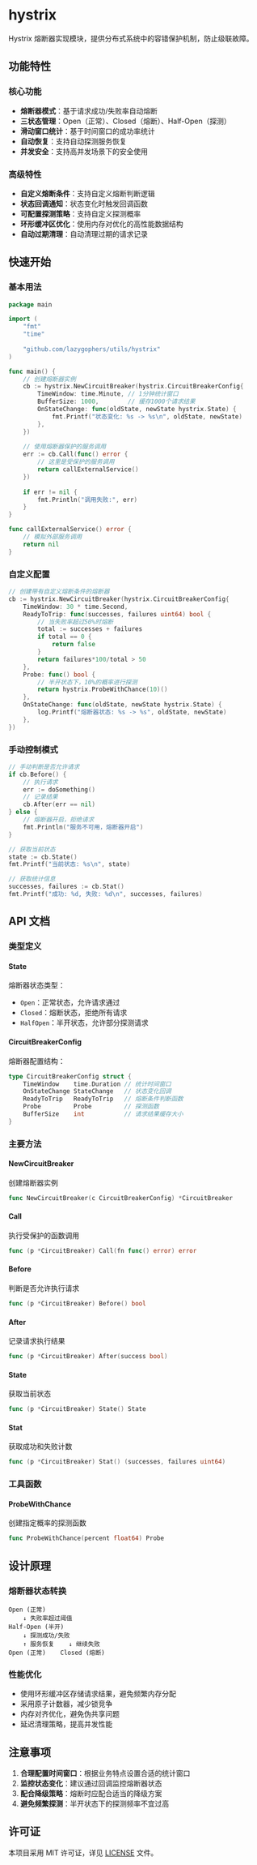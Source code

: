 # hystrix

Hystrix 熔断器实现模块，提供分布式系统中的容错保护机制，防止级联故障。

## 功能特性

### 核心功能
- **熔断器模式**：基于请求成功/失败率自动熔断
- **三状态管理**：Open（正常）、Closed（熔断）、Half-Open（探测）
- **滑动窗口统计**：基于时间窗口的成功率统计
- **自动恢复**：支持自动探测服务恢复
- **并发安全**：支持高并发场景下的安全使用

### 高级特性
- **自定义熔断条件**：支持自定义熔断判断逻辑
- **状态回调通知**：状态变化时触发回调函数
- **可配置探测策略**：支持自定义探测概率
- **环形缓冲区优化**：使用内存对优化的高性能数据结构
- **自动过期清理**：自动清理过期的请求记录

## 快速开始

### 基本用法

```go
package main

import (
    "fmt"
    "time"
    
    "github.com/lazygophers/utils/hystrix"
)

func main() {
    // 创建熔断器实例
    cb := hystrix.NewCircuitBreaker(hystrix.CircuitBreakerConfig{
        TimeWindow: time.Minute, // 1分钟统计窗口
        BufferSize: 1000,        // 缓存1000个请求结果
        OnStateChange: func(oldState, newState hystrix.State) {
            fmt.Printf("状态变化: %s -> %s\n", oldState, newState)
        },
    })
    
    // 使用熔断器保护的服务调用
    err := cb.Call(func() error {
        // 这里是受保护的服务调用
        return callExternalService()
    })
    
    if err != nil {
        fmt.Println("调用失败:", err)
    }
}

func callExternalService() error {
    // 模拟外部服务调用
    return nil
}
```

### 自定义配置

```go
// 创建带有自定义熔断条件的熔断器
cb := hystrix.NewCircuitBreaker(hystrix.CircuitBreakerConfig{
    TimeWindow: 30 * time.Second,
    ReadyToTrip: func(successes, failures uint64) bool {
        // 当失败率超过50%时熔断
        total := successes + failures
        if total == 0 {
            return false
        }
        return failures*100/total > 50
    },
    Probe: func() bool {
        // 半开状态下，10%的概率进行探测
        return hystrix.ProbeWithChance(10)()
    },
    OnStateChange: func(oldState, newState hystrix.State) {
        log.Printf("熔断器状态: %s -> %s", oldState, newState)
    },
})
```

### 手动控制模式

```go
// 手动判断是否允许请求
if cb.Before() {
    // 执行请求
    err := doSomething()
    // 记录结果
    cb.After(err == nil)
} else {
    // 熔断器开启，拒绝请求
    fmt.Println("服务不可用，熔断器开启")
}

// 获取当前状态
state := cb.State()
fmt.Printf("当前状态: %s\n", state)

// 获取统计信息
successes, failures := cb.Stat()
fmt.Printf("成功: %d, 失败: %d\n", successes, failures)
```

## API 文档

### 类型定义

#### State
熔断器状态类型：
- `Open`：正常状态，允许请求通过
- `Closed`：熔断状态，拒绝所有请求
- `HalfOpen`：半开状态，允许部分探测请求

#### CircuitBreakerConfig
熔断器配置结构：
```go
type CircuitBreakerConfig struct {
    TimeWindow    time.Duration // 统计时间窗口
    OnStateChange StateChange   // 状态变化回调
    ReadyToTrip   ReadyToTrip   // 熔断条件判断函数
    Probe         Probe         // 探测函数
    BufferSize    int           // 请求结果缓存大小
}
```

### 主要方法

#### NewCircuitBreaker
创建熔断器实例
```go
func NewCircuitBreaker(c CircuitBreakerConfig) *CircuitBreaker
```

#### Call
执行受保护的函数调用
```go
func (p *CircuitBreaker) Call(fn func() error) error
```

#### Before
判断是否允许执行请求
```go
func (p *CircuitBreaker) Before() bool
```

#### After
记录请求执行结果
```go
func (p *CircuitBreaker) After(success bool)
```

#### State
获取当前状态
```go
func (p *CircuitBreaker) State() State
```

#### Stat
获取成功和失败计数
```go
func (p *CircuitBreaker) Stat() (successes, failures uint64)
```

### 工具函数

#### ProbeWithChance
创建指定概率的探测函数
```go
func ProbeWithChance(percent float64) Probe
```

## 设计原理

### 熔断器状态转换
```
Open (正常)
    ↓ 失败率超过阈值
Half-Open (半开)
    ↓ 探测成功/失败
    ↑ 服务恢复    ↓ 继续失败
Open (正常)    Closed (熔断)
```

### 性能优化
- 使用环形缓冲区存储请求结果，避免频繁内存分配
- 采用原子计数器，减少锁竞争
- 内存对齐优化，避免伪共享问题
- 延迟清理策略，提高并发性能

## 注意事项

1. **合理配置时间窗口**：根据业务特点设置合适的统计窗口
2. **监控状态变化**：建议通过回调监控熔断器状态
3. **配合降级策略**：熔断时应配合适当的降级方案
4. **避免频繁探测**：半开状态下的探测频率不宜过高

## 许可证

本项目采用 MIT 许可证，详见 [LICENSE](../../LICENSE) 文件。